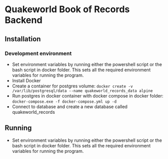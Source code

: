 # Quakeworld Book of Records Backend
## Installation
### Development environment
- Set environment variables by running either the powershell script or the bash script in docker folder. This sets all the required environment variables for running the program.
- Install Docker
- Create a container for postgres volume:
`docker create -v /var/lib/postgresql/data --name quakeworld_records_data alpine`
- Run postgres in docker container with docker compose in docker folder:
`docker-compose.exe -f docker-compose.yml up -d`
- Connect to database and create a new database called quakeworld_records

## Running
- Set environment variables by running either the powershell script or the bash script in docker folder. This sets all the required environment variables for running the program.
